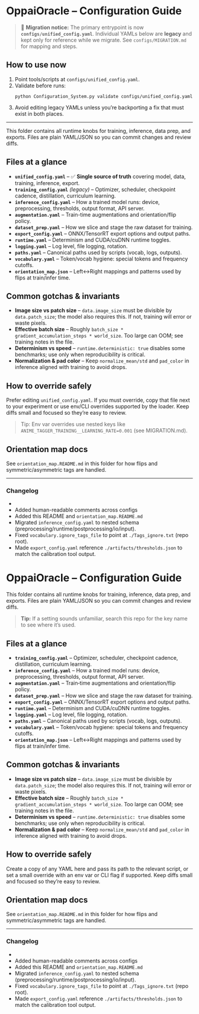 # OppaiOracle – Configuration Guide

> 🚩 **Migration notice:** The primary entrypoint is now **`configs/unified_config.yaml`**.
> Individual YAMLs below are **legacy** and kept only for reference while we migrate.
> See `configs/MIGRATION.md` for mapping and steps.

## How to use now
1) Point tools/scripts at `configs/unified_config.yaml`.
2) Validate before runs:
   ```
   python Configuration_System.py validate configs/unified_config.yaml
   ```
3) Avoid editing legacy YAMLs unless you’re backporting a fix that must exist in both places.

---
This folder contains all runtime knobs for training, inference, data prep, and exports.
Files are plain YAML/JSON so you can commit changes and review diffs.

## Files at a glance

- **`unified_config.yaml`** – ✅ **Single source of truth** covering model, data, training, inference, export.
- **`training_config.yaml`** *(legacy)* – Optimizer, scheduler, checkpoint cadence, distillation, curriculum learning.
- **`inference_config.yaml`** – How a trained model runs: device, preprocessing, thresholds, output format, API server.
- **`augmentation.yaml`** – Train-time augmentations and orientation/flip policy.
- **`dataset_prep.yaml`** – How we slice and stage the raw dataset for training.
- **`export_config.yaml`** – ONNX/TensorRT export options and output paths.
- **`runtime.yaml`** – Determinism and CUDA/cuDNN runtime toggles.
- **`logging.yaml`** – Log level, file logging, rotation.
- **`paths.yaml`** – Canonical paths used by scripts (vocab, logs, outputs).
- **`vocabulary.yaml`** – Token/vocab hygiene: special tokens and frequency cutoffs.
- **`orientation_map.json`** – Left↔Right mappings and patterns used by flips at train/infer time.

## Common gotchas & invariants

- **Image size vs patch size** – `data.image_size` must be divisible by `data.patch_size`; the model also requires this. If not, training will error or waste pixels.
- **Effective batch size** – Roughly `batch_size * gradient_accumulation_steps * world_size`. Too large can OOM; see training notes in the file.
- **Determinism vs speed** – `runtime.deterministic: true` disables some benchmarks; use only when reproducibility is critical.
- **Normalization & pad color** – Keep `normalize_mean/std` and `pad_color` in inference aligned with training to avoid drops.

## How to override safely

Prefer editing `unified_config.yaml`. If you must override, copy that file next to your experiment or use env/CLI overrides supported by the loader.
Keep diffs small and focused so they’re easy to review.

> Tip: Env var overrides use nested keys like
> `ANIME_TAGGER_TRAINING__LEARNING_RATE=0.001` (see MIGRATION.md).

## Orientation map docs

See `orientation_map.README.md` in this folder for how flips and symmetric/asymmetric tags are handled.

---

### Changelog

-
- Added human-readable comments across configs
- Added this README and `orientation_map.README.md`
- Migrated `inference_config.yaml` to nested schema (preprocessing/runtime/postprocessing/io/input).
- Fixed `vocabulary.ignore_tags_file` to point at `./Tags_ignore.txt` (repo root).
- Made `export_config.yaml` reference `./artifacts/thresholds.json` to match the calibration tool output.
# OppaiOracle – Configuration Guide

This folder contains all runtime knobs for training, inference, data prep, and exports. Files are plain YAML/JSON so you can commit changes and review diffs.

> **Tip:** If a setting sounds unfamiliar, search this repo for the key name to see where it’s used.

## Files at a glance

- **`training_config.yaml`** – Optimizer, scheduler, checkpoint cadence, distillation, curriculum learning.
- **`inference_config.yaml`** – How a trained model runs: device, preprocessing, thresholds, output format, API server.
- **`augmentation.yaml`** – Train‑time augmentations and orientation/flip policy.
- **`dataset_prep.yaml`** – How we slice and stage the raw dataset for training.
- **`export_config.yaml`** – ONNX/TensorRT export options and output paths.
- **`runtime.yaml`** – Determinism and CUDA/cuDNN runtime toggles.
- **`logging.yaml`** – Log level, file logging, rotation.
- **`paths.yaml`** – Canonical paths used by scripts (vocab, logs, outputs).
- **`vocabulary.yaml`** – Token/vocab hygiene: special tokens and frequency cutoffs.
- **`orientation_map.json`** – Left↔Right mappings and patterns used by flips at train/infer time.

## Common gotchas & invariants

- **Image size vs patch size** – `data.image_size` must be divisible by `data.patch_size`; the model also requires this. If not, training will error or waste pixels.
- **Effective batch size** – Roughly `batch_size * gradient_accumulation_steps * world_size`. Too large can OOM; see training notes in the file.
- **Determinism vs speed** – `runtime.deterministic: true` disables some benchmarks; use only when reproducibility is critical.
- **Normalization & pad color** – Keep `normalize_mean/std` and `pad_color` in inference aligned with training to avoid drops.

## How to override safely

Create a copy of any YAML here and pass its path to the relevant script, or set a small override with an env var or CLI flag if supported. Keep diffs small and focused so they’re easy to review.

## Orientation map docs

See `orientation_map.README.md` in this folder for how flips and symmetric/asymmetric tags are handled.

---

### Changelog

-
- Added human-readable comments across configs
- Added this README and `orientation_map.README.md`
- Migrated `inference_config.yaml` to nested schema (preprocessing/runtime/postprocessing/io/input).
- Fixed `vocabulary.ignore_tags_file` to point at `./Tags_ignore.txt` (repo root).
- Made `export_config.yaml` reference `./artifacts/thresholds.json` to match the calibration tool output.
